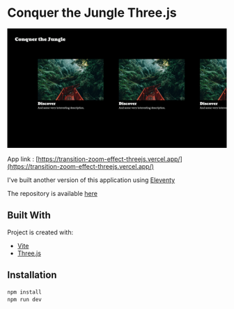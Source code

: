# Conquer the Jungle Three.js

![Design preview](./preview.png)

App link : [https://transition-zoom-effect-threejs.vercel.app/](https://transition-zoom-effect-threejs.vercel.app/)

I've built another version of this application using [Eleventy](https://www.11ty.dev/)

The repository is available [here](https://github.com/killian-dv/transition-zoom-effect-eleventy)

## Built With

Project is created with:

- [Vite](https://vitejs.dev/)
- [Three.js](https://threejs.org/)

## Installation

```bash
npm install
npm run dev
```
